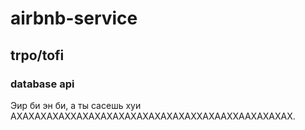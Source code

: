 # airbnb-service
## trpo/tofi
### database api

Эир би эн би, а ты сасешь хуи АХАХАХАХАХХАХАХАХАХАХАХАХАХАХАХХАХААХХААХАХАХАХ.
